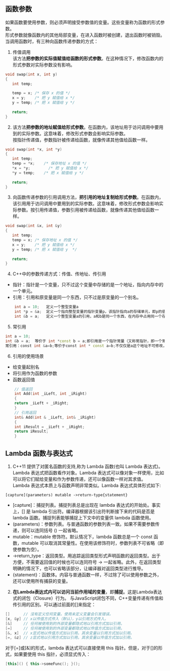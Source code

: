 ## 函数参数  
如果函数要使用参数，则必须声明接受参数值的变量。这些变量称为函数的形式参数。  
形式参数就像函数内的其他局部变量，在进入函数时被创建，退出函数时被销毁。  
当调用函数时，有三种向函数传递参数的方式：  
1. 传值调用  
该方法**把参数的实际值赋值给函数的形式参数**。在这种情况下，修改函数内的形式参数对实际参数没有影响。  
```c++
void swap(int x, int y)
{
   int temp;
 
   temp = x; /* 保存 x 的值 */
   x = y;    /* 把 y 赋值给 x */
   y = temp; /* 把 x 赋值给 y */
  
   return;
}
```  
2. 该方法**把参数的地址赋值给形式参数**。在函数内，该地址用于访问调用中要用到的实际参数。这意味着，修改形式参数会影响实际参数。  
按指针传递值，参数指针被传递给函数，就像传递其他值给函数一样。  
```c++
void swap(int *x, int *y)
{
   int temp;
   temp = *x;    /* 保存地址 x 的值 */
   *x = *y;        /* 把 y 赋值给 x */
   *y = temp;    /* 把 x 赋值给 y */
  
   return;
}
```    
3. 向函数传递参数的引用调用方法，**把引用的地址复制给形式参数**。在函数内，该引用用于访问调用中要用到的实际参数。这意味着，修改形式参数会影响实际参数。按引用传递值，参数引用被传递给函数，就像传递其他值给函数一样。  
```c++
void swap(int &x, int &y)
{
   int temp;
   temp = x; /* 保存地址 x 的值 */
   x = y;    /* 把 y 赋值给 x */
   y = temp; /* 把 x 赋值给 y  */
  
   return;
}
```  
4. C++中的参数传递方式：传值、传地址、传引用  
- 指针：指针是一个变量，只不过这个变量中存储的是一个地址，指向内存中的一个单元。
- 引用：引用和原变量是同一个东西，只不过是原变量的一个别名。  
```c++
    int a = 10;   定义一个整型变量a
    int *p = &a;  定义一个指向整型变量的指针变量p，该指针指向a的存储单元，即p的值是a存储单元的地址
    int &b = a;   定义一个整型变量a的引用，a和b是同一个东西，在内存中占用同一个存储单元
```    
5. 常引用  
```c++
int a = 10;
int &b = a;  等价于 int *const b = a;即引用是一个指针常量（又称常指针，即一个常量，其类型是指针）
常引用：const int &a=b;等价于const int * const a=b;不仅仅是a这个地址不可修改，而且其指向的内存空间也不可修改。
```  
6. 引用的使用场景  
- 给变量起别名
- 将引用作为函数的参数
- 函数返回值  
```c++
    // 值返回
    int Add(int _iLeft, int _iRight)
    {
    return _iLeft + _iRight;
    } 
    // 引用返回
    int& Add(int & _iLeft, int& _iRight)
    {
    int iResult = _iLeft + _iRight;
    return iResult;
    }
```  
## Lambda 函数与表达式
1. C++11 提供了对匿名函数的支持,称为 Lambda 函数(也叫 Lambda 表达式)。  
Lambda 表达式把函数看作对象。Lambda 表达式可以像对象一样使用，比如可以将它们赋给变量和作为参数传递，还可以像函数一样对其求值。    
Lambda 表达式本质上与函数声明非常类似。Lambda 表达式具体形式如下: 
``` 
[capture](parameters) mutable ->return-type{statement}  
```    
-  [capture]：捕捉列表。捕捉列表总是出现在 lambda 表达式的开始处。事实上，[] 是 lambda 引出符。编译器根据该引出符判断接下来的代码是否是 lambda 函数。捕捉列表能够捕捉上下文中的变量供 lambda 函数使用。  
-  (parameters)：参数列表。与普通函数的参数列表一致。如果不需要参数传递，则可以连同括号 () 一起省略。  
-  mutable：mutable 修饰符。默认情况下，lambda 函数总是一个 const 函数，mutable 可以取消其常量性。在使用该修饰符时，参数列表不可省略（即使参数为空）。  
- ->return_type：返回类型。用追踪返回类型形式声明函数的返回类型。出于方便，不需要返回值的时候也可以连同符号 -> 一起省略。此外，在返回类型明确的情况下，也可以省略该部分，让编译器对返回类型进行推导。  
-  {statement}：函数体。内容与普通函数一样，不过除了可以使用参数之外，还可以使用所有捕获的变量。  
2. **在Lambda表达式内可以访问当前作用域的变量**，即**捕捉**。这是Lambda表达式的闭包（Closure）行为。 与JavaScript闭包不同，C++变量传递有传值和传引用的区别。可以通过前面的[]来指定：  
```c++
[]      // 沒有定义任何变量。使用未定义变量会引发错误。
[x, &y] // x以传值方式传入（默认），y以引用方式传入。
[&]     // 任何被使用到的外部变量都隐式地以引用方式加以引用。
[=]     // 任何被使用到的外部变量都隐式地以传值方式加以引用。
[&, x]  // x显式地以传值方式加以引用。其余变量以引用方式加以引用。
[=, &z] // z显式地以引用方式加以引用。其余变量以传值方式加以引用。
```  
对于[=]或[&]的形式，lambda 表达式可以直接使用 this 指针。但是，对于[]的形式，如果要使用 this 指针，必须显式传入：
```c++
[this]() { this->someFunc(); }();
```





